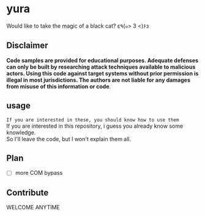 yura
===

Would like to take the magic of a black cat? ε٩(๑> 3 <)۶з

## Disclaimer
**Code samples are provided for educational purposes. Adequate defenses can only be built by researching attack techniques available to malicious actors. Using this code against target systems without prior permission is illegal in most jurisdictions. The authors are not liable for any damages from misuse of this information or code**.

## usage
`If you are interested in these, you should know how to use them`</br>
If you are interested in this repository, i guess you already know some knowledge.</br>
So I'll leave the code, but I won't explain them all.

## Plan
- [ ] more COM bypass

## Contribute
WELCOME ANYTIME
